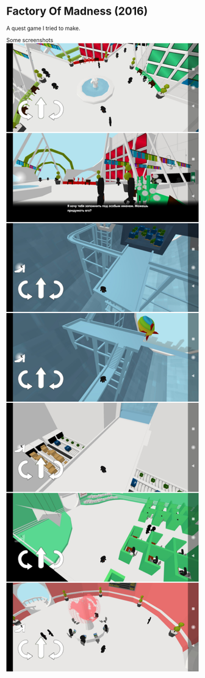 # Factory Of Madness (2016)
A quest game I tried to make.

Some screenshots
![picture](https://github.com/CookieNoir/Factory-Of-Madness-2016-/blob/master/fom1.jpg)
![picture](https://github.com/CookieNoir/Factory-Of-Madness-2016-/blob/master/fom2.jpg)
![picture](https://github.com/CookieNoir/Factory-Of-Madness-2016-/blob/master/fom3.jpg)
![picture](https://github.com/CookieNoir/Factory-Of-Madness-2016-/blob/master/fom4.jpg)
![picture](https://github.com/CookieNoir/Factory-Of-Madness-2016-/blob/master/fom5.jpg)
![picture](https://github.com/CookieNoir/Factory-Of-Madness-2016-/blob/master/fom6.jpg)
![picture](https://github.com/CookieNoir/Factory-Of-Madness-2016-/blob/master/fom7.jpg)
